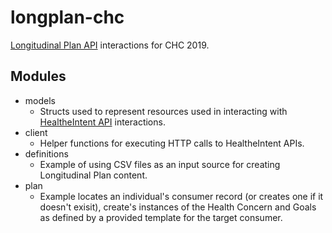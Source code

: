 # longplan-chc
[Longitudinal Plan API](https://docs.healtheintent.com/api/v1/longitudinal_plan/) interactions for CHC 2019.

## Modules
- models
    - Structs used to represent resources used in interacting with [HealtheIntent API](https://docs.healtheintent.com/) interactions.
- client 
    - Helper functions for executing HTTP calls to HealtheIntent APIs.
- definitions
    - Example of using CSV files as an input source for creating Longitudinal Plan content.
- plan
    - Example locates an individual's consumer record (or creates one if it doesn't exisit), create's instances of the Health Concern and Goals as defined by a provided template for the target consumer.
